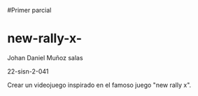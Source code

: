 #Primer parcial
# new-rally-x-
Johan Daniel Muñoz salas


22-sisn-2-041



Crear un videojuego inspirado en el famoso juego "new rally x".
